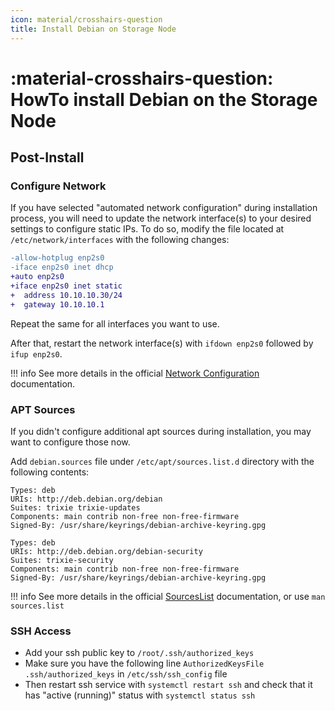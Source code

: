 ```yaml
---
icon: material/crosshairs-question
title: Install Debian on Storage Node
---
```


# :material-crosshairs-question: HowTo install Debian on the Storage Node

## Post-Install

### Configure Network

If you have selected "automated network configuration" during installation process, you will need to update the network interface(s) to your desired settings to configure static IPs. To do so, modify the file located at `/etc/network/interfaces` with the following changes:

```diff
-allow-hotplug enp2s0
-iface enp2s0 inet dhcp
+auto enp2s0
+iface enp2s0 inet static
+  address 10.10.10.30/24
+  gateway 10.10.10.1
```

Repeat the same for all interfaces you want to use.

After that, restart the network interface(s) with `ifdown enp2s0` followed by `ifup enp2s0`.

!!! info
    See more details in the official [Network Configuration](https://wiki.debian.org/NetworkConfiguration#Configuring_the_interface_manually) documentation.

### APT Sources

If you didn't configure additional apt sources during installation, you may want to configure those now.

Add `debian.sources` file under `/etc/apt/sources.list.d` directory with the following contents:

```
Types: deb
URIs: http://deb.debian.org/debian
Suites: trixie trixie-updates
Components: main contrib non-free non-free-firmware
Signed-By: /usr/share/keyrings/debian-archive-keyring.gpg

Types: deb
URIs: http://deb.debian.org/debian-security
Suites: trixie-security
Components: main contrib non-free non-free-firmware
Signed-By: /usr/share/keyrings/debian-archive-keyring.gpg
```

!!! info
    See more details in the official [SourcesList](https://wiki.debian.org/SourcesList) documentation, or use `man sources.list`

### SSH Access

- Add your ssh public key to `/root/.ssh/authorized_keys`
- Make sure you have the following line `AuthorizedKeysFile      .ssh/authorized_keys` in `/etc/ssh/ssh_config` file
- Then restart ssh service with `systemctl restart ssh` and check that it has "active (running)" status with `systemctl status ssh`
